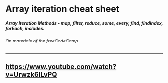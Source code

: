 # Array iteration cheat sheet

##### Array Iteration Methods - map, filter, reduce, some, every, find, findIndex, forEach, includes.
###### On materials of the freeCodeCamp 
---
https://www.youtube.com/watch?v=Urwzk6ILvPQ
---
